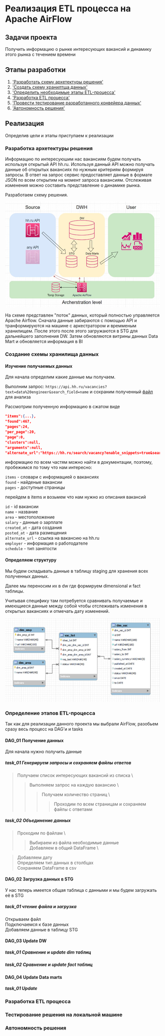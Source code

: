 # Реализация ETL процесса на Apache AirFlow

## Задачи проекта

Получить информацию о рынке интересующих вакансий и динамику этого рынка с течением времени

## Этапы разработки

1. ['Разработать схему архетектуры решения'](#разработка-архетектуры-решения)
2. ['Создать схему хранилтща данных'](#создание-схемы-хранилища-данных)
3. ['Определить необходимые этапы ETL-процесса'](#определение-этапов-etl-процесса)
4. ['Разработка ETL процесса'](#разработка-etl-процесса)
5. ['Провести тестирование разработанного конвейера данных'](#тестирование-решения-на-локальной-машине)
6. ['Автономность решения'](#автономность-решения)

## Реализация

Определив цели и этапы приступаем к реализации

### Разработка архетектуры решения

Информацию по интересуюшим нас вакансиям будем получать используя открытый API hh.ru. Используя данный API можно получать данные об открытых вакансиях по нужным критериям формируя запросы. В ответ на запрос сервис предоставляет данные в формате JSON по всем открытим на момент запроса вакансиям. Отслеживая изменения можно составить представление о динамике рынка.

Разработаем схему решения.

![схема](./img/DataFlow.JPG)

На схеме представлен "поток" данных, который полностью управляется Apache Airflow. Сначала данные забираются с помощью API и транформируются на машине с аркестратором и времменым хранилищем. После этого после этого загружаются в STG для дальнейшего заполнения DW. Затем обновляются витрины данных Data Mart и обновляется информация в BI

### Создание схемы хранилища данных

#### Изучение получаемых данных

Для начала определим какие данные мы получаем.

Выполним запрос: `https://api.hh.ru/vacancies?text=data%20engineer&search_field=name` и сохраним полученный [файл](./src/vacancies.json) для анализа

Рассмотрим полученную информацию в сжатом виде

```JSON
"items":{...},
"found":467,
"pages":24,
"per_page":20,
"page":0,
"clusters":null,
"arguments":null,
"alternate_url":"https://hh.ru/search/vacancy?enable_snippets=true&search_field=name&text=data+engineer"
```

информацию по всем частям можно найти в документации, поэтому, пробежимся по тому что нам интересно:

`items` - словари с информацией о вакансиях \
`found` - найденые вакансии \
`pages` - доступные страницы

перейдем в items и возьмем что нам нужно из описания вакансий

`id` - id вакансии \
`name` - название \
`area` - местоположение \
`salary` - данные о зарплате \
`created_at` - дата создания \
`posted_at` - дата размещения \
`alternate_url` - ссылка на вакансию на hh.ru \
`employer` - информация о работодателе \
`schedule` - тип занятости

#### Определяем структуру

Мы будем складывать данные в таблицу staging для хранения всех полученных данных.

Далее мы переносим их в dw где формируем dimensional и fact таблицы.

Учитывая специфику там потребуется сравнивать получаемые и имеющиеся данные между собой чтобы отслеживать изменения в открытых вакансиях и отмечать дату изменений.

!['Схема_DW'](./img/dw_schema.JPG)

### Определение этапов ETL-процесса

Так как для реализации данного проекта мы выбрали AirFlow, разобьем сразу весь процесс на DAG'и и tasks

#### DAG_01 Получение данных

Для начала нужно получить данные

##### task_01 Генерируем запросы и сохраняем файлы ответов

> Получаем список интересующих вакансий из списка \
>> Выполняем запрос на каждую вакансию \
>>> Получаем количество страниц \
>>>> Проходим по всем страницам и сохраняем файлы с ответами

##### task_02 Объединение данных

>Проходим по файлам \
>>Выбираем из файла необходимые данные \
>>Добавляем в общий DataFrame \

>Добавляем дату \
>Определяем тип данных в столбцах \
>Сохраняем DataFrame в csv

#### DAG_02 Загрузка данных в STG

У нас теперь имеется общая таблица с данными и мы будем загружать её в STG

##### tack_01 чтение файла и загрузка

Открываем файл \
Подключаемся к базе данных \
Добавляем данные в таблицу STG

#### DAG_03 Update DW

##### task_01 Сравнение и update dim таблиц

##### task_02 Сравнение и update fact таблиц

#### DAG_04 Update Data marts

##### task_01 Update

### Разработка ETL процесса

### Тестирование решения на локальной машине

### Автономность решения
